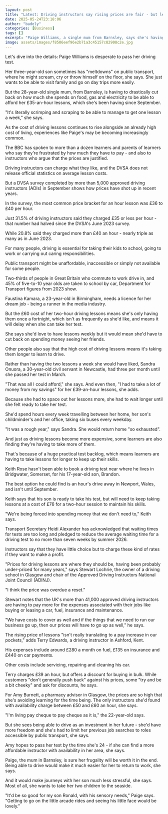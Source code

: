 ```yaml
---
layout: post
title: "Latest: Driving instructors say rising prices are fair - but learners can't keep up"
date: 2025-05-24T23:18:06
author: "badely"
categories: [Business]
tags: []
excerpt: "Paige Williams, a single mum from Barnsley, says she's having to drastically cut back on spending to afford her £35-an-hour driving lessons."
image: assets/images/f8506eef96e2b71a3c45157c82908c2e.jpg
---
```


Let's dive into the details: Paige Williams is desperate to pass her driving test.

Her three-year-old son sometimes has "meltdowns" on public transport, where he might scream, cry or throw himself on the floor, she says. She just wants to be able to visit family and go on day trips more easily.

But the 28-year-old single mum, from Barnsley, is having to drastically cut back on how much she spends on food, gas and electricity to be able to afford her £35-an-hour lessons, which she's been having since September.

"It's literally scrimping and scraping to be able to manage to get one lesson a week," she says.

As the cost of driving lessons continues to rise alongside an already high cost of living, experiences like Paige's may be becoming increasingly common. 

The BBC has spoken to more than a dozen learners and parents of learners who say they're frustrated by how much they have to pay - and also to instructors who argue that the prices are justified.

Driving instructors can charge what they like, and the DVSA does not release official statistics on average lesson costs. 

But a DVSA survey completed by more than 5,000 approved driving instructors (ADIs) in September shows how prices have shot up in recent years.

In the survey, the most common price bracket for an hour lesson was £36 to £40 per hour.

Just 31.5% of driving instructors said they charged £35 or less per hour - that number had halved since the DVSA's June 2023 survey. 

While 20.8% said they charged more than £40 an hour - nearly triple as many as in June 2023.

For many people, driving is essential for taking their kids to school, going to work or carrying out caring responsibilities. 

Public transport might be unaffordable, inaccessible or simply not available for some people. 

Two-thirds of people in Great Britain who commute to work drive in, and 45% of five-to-10 year olds are taken to school by car, Department for Transport figures from 2023 show.

Faustina Kamara, a 23-year-old in Birmingham, needs a licence for her dream job - being a runner in the media industry. 

But the £60 cost of her two-hour driving lessons means she's only having them once a fortnight, which isn't as frequently as she'd like, and means it will delay when she can take her test. 

She says she'd love to have lessons weekly but it would mean she'd have to cut back on spending money seeing her friends.

Other people also say that the high cost of driving lessons means it's taking them longer to learn to drive.

Rather than having the two lessons a week she would have liked, Sandra Onuora, a 30-year-old civil servant in Newcastle, had three per month until she passed her test in March.

"That was all I could afford," she says. And even then, "I had to take a lot of money from my savings" for her £39-an-hour lessons, she adds.

Because she had to space out her lessons more, she had to wait longer until she felt ready to take her test. 

She'd spend hours every week travelling between her home, her son's childminder's and her office, taking six buses every weekday.

"It was a rough year," says Sandra. She would return home "so exhausted".

And just as driving lessons become more expensive, some learners are also finding they're having to take more of them. 

That's because of a huge practical test backlog, which means learners are having to take lessons for longer to keep up their skills.

Keith Rose hasn't been able to book a driving test near where he lives in Bridgwater, Somerset, for his 17-year-old son, Brandon. 

The best option he could find is an hour's drive away in Newport, Wales, and isn't until September.

Keith says that his son is ready to take his test, but will need to keep taking lessons at a cost of £76 for a two-hour session to maintain his skills. 

"We're being forced into spending money that we don't need to," Keith says. 

Transport Secretary Heidi Alexander has acknowledged that waiting times for tests are too long and pledged to reduce the average waiting time for a driving test to no more than seven weeks by summer 2026.

Instructors say that they have little choice but to charge these kind of rates if they want to make a profit.

"Prices for driving lessons are where they should be, having been probably under-priced for many years," says Stewart Lochrie, the owner of a driving school in Glasgow and chair of the Approved Driving Instructors National Joint Council (ADINJ). 

"I think the price was overdue a reset."

Stewart notes that the UK's more than 41,000 approved driving instructors are having to pay more for the expenses associated with their jobs like buying or leasing a car, fuel, insurance and maintenance.

"We have costs to cover as well and if the things that we need to run our business go up, then our prices will have to go up as well," he says.

The rising price of lessons "isn't really translating to a pay increase in our pockets," adds Terry Edwards, a driving instructor in Ashford, Kent. 

His expenses include around £280 a month on fuel, £135 on insurance and £440 on car payments.

Other costs include servicing, repairing and cleaning his car.

Terry charges £39 an hour, but offers a discount for buying in bulk. While customers "don't generally push back" against his prices, some "try and be a bit cheeky" and ask for discounts, he says.

For Amy Burnett, a pharmacy advisor in Glasgow, the prices are so high that she's avoiding learning for the time being. The only instructors she'd found with availability charge between £50 and £60 an hour, she says.

"I'm living pay cheque to pay cheque as it is," the 22-year-old says. 

But she sees being able to drive as an investment in her future - she'd have more freedom and she's had to limit her previous job searches to roles accessible by public transport, she says. 

Amy hopes to pass her test by the time she's 24 - if she can find a more affordable instructor with availability in her area, she says.

Paige, the mum in Barnsley, is sure her frugality will be worth it in the end. Being able to drive would make it much easier for her to return to work, she says.

And it would make journeys with her son much less stressful, she says. Most of all, she wants to take her two children to the seaside.

"It'd be so good for my son Ronald, with his sensory needs," Paige says. "Getting to go on the little arcade rides and seeing his little face would be lovely."

